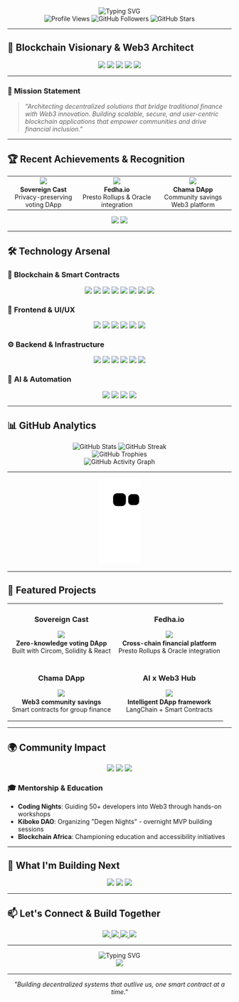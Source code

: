 <div align="center">
  <img src="https://readme-typing-svg.herokuapp.com?font=Fira+Code&weight=500&size=28&pause=1000&color=00D4FF&center=true&vCenter=true&width=600&height=100&lines=Hello%2C+I'm+Gethsun+Misesi;Web3+%26+Blockchain+Architect;Building+the+Future+of+DeFi" alt="Typing SVG" />
</div>

<div align="center">
  <img src="https://komarev.com/ghpvc/?username=gethsun1&style=flat-square&color=00D4FF" alt="Profile Views" />
  <img src="https://img.shields.io/github/followers/gethsun1?style=flat-square&color=00D4FF" alt="GitHub Followers" />
  <img src="https://img.shields.io/github/stars/gethsun1?style=flat-square&color=00D4FF" alt="GitHub Stars" />
</div>

---

## 🚀 **Blockchain Visionary & Web3 Architect**

<div align="center">
  <img src="https://img.shields.io/badge/Web3-Builder-00D4FF?style=for-the-badge&logo=ethereum&logoColor=white" />
  <img src="https://img.shields.io/badge/DeFi-Architect-FF6B6B?style=for-the-badge&logo=bitcoin&logoColor=white" />
  <img src="https://img.shields.io/badge/Smart-Contracts-4ECDC4?style=for-the-badge&logo=solidity&logoColor=white" />
  <img src="https://img.shields.io/badge/AI-Integration-45B7D1?style=for-the-badge&logo=openai&logoColor=white" />
  <img src="https://img.shields.io/badge/Hackathon-Winner-FFD93D?style=for-the-badge&logo=hackclub&logoColor=black" />
</div>

---

### 🎯 **Mission Statement**
> *"Architecting decentralized solutions that bridge traditional finance with Web3 innovation. Building scalable, secure, and user-centric blockchain applications that empower communities and drive financial inclusion."*

---

## 🏆 **Recent Achievements & Recognition**

<div align="center">
  <table>
    <tr>
      <td align="center">
        <img src="https://img.shields.io/badge/HackSecret_2024-1st_Place-FFD700?style=for-the-badge&logo=trophy" />
        <br><strong>Sovereign Cast</strong><br>Privacy-preserving voting DApp
      </td>
      <td align="center">
        <img src="https://img.shields.io/badge/Scaling_Web3-2nd_Place-C0C0C0?style=for-the-badge&logo=trophy" />
        <br><strong>Fedha.io</strong><br>Presto Rollups & Oracle integration
      </td>
      <td align="center">
        <img src="https://img.shields.io/badge/Open_Economy-2nd_Place-C0C0C0?style=for-the-badge&logo=trophy" />
        <br><strong>Chama DApp</strong><br>Community savings Web3 platform
      </td>
    </tr>
  </table>
</div>

<div align="center">
  <img src="https://img.shields.io/badge/Encode_Club_AI_Bootcamp-Graduate-00D4FF?style=for-the-badge&logo=graduation-cap" />
  <img src="https://img.shields.io/badge/Web3_AI_Hackathon-Participant-FF6B6B?style=for-the-badge&logo=robot" />
</div>

---

## 🛠️ **Technology Arsenal**

### 🔗 **Blockchain & Smart Contracts**
<div align="center">
  <img src="https://img.shields.io/badge/Solidity-363636?style=for-the-badge&logo=solidity&logoColor=white" />
  <img src="https://img.shields.io/badge/Rust-000000?style=for-the-badge&logo=rust&logoColor=white" />
  <img src="https://img.shields.io/badge/Move-4A90E2?style=for-the-badge&logo=move&logoColor=white" />
  <img src="https://img.shields.io/badge/Sway-00D4FF?style=for-the-badge&logo=sway&logoColor=white" />
  <img src="https://img.shields.io/badge/Solana-3A0CA3?style=for-the-badge&logo=solana&logoColor=white" />
  <img src="https://img.shields.io/badge/Ethereum-3C3C3D?style=for-the-badge&logo=ethereum&logoColor=white" />
  <img src="https://img.shields.io/badge/Polygon-8247E5?style=for-the-badge&logo=polygon&logoColor=white" />
  <img src="https://img.shields.io/badge/Arbitrum-28A0F0?style=for-the-badge&logo=arbitrum&logoColor=white" />
</div>

### 🎨 **Frontend & UI/UX**
<div align="center">
  <img src="https://img.shields.io/badge/React-20232A?style=for-the-badge&logo=react&logoColor=61DAFB" />
  <img src="https://img.shields.io/badge/Next.js-000000?style=for-the-badge&logo=next.js&logoColor=white" />
  <img src="https://img.shields.io/badge/Vue.js-4FC08D?style=for-the-badge&logo=vue.js&logoColor=white" />
  <img src="https://img.shields.io/badge/TypeScript-3178C6?style=for-the-badge&logo=typescript&logoColor=white" />
  <img src="https://img.shields.io/badge/Tailwind_CSS-38B2AC?style=for-the-badge&logo=tailwind-css&logoColor=white" />
  <img src="https://img.shields.io/badge/Chakra_UI-319795?style=for-the-badge&logo=chakra-ui&logoColor=white" />
</div>

### ⚙️ **Backend & Infrastructure**
<div align="center">
  <img src="https://img.shields.io/badge/Node.js-43853D?style=for-the-badge&logo=node.js&logoColor=white" />
  <img src="https://img.shields.io/badge/Python-3776AB?style=for-the-badge&logo=python&logoColor=white" />
  <img src="https://img.shields.io/badge/Django-092E20?style=for-the-badge&logo=django&logoColor=white" />
  <img src="https://img.shields.io/badge/FastAPI-009688?style=for-the-badge&logo=fastapi&logoColor=white" />
  <img src="https://img.shields.io/badge/PostgreSQL-316192?style=for-the-badge&logo=postgresql&logoColor=white" />
  <img src="https://img.shields.io/badge/MongoDB-4EA94B?style=for-the-badge&logo=mongodb&logoColor=white" />
</div>

### 🤖 **AI & Automation**
<div align="center">
  <img src="https://img.shields.io/badge/OpenAI-412991?style=for-the-badge&logo=openai&logoColor=white" />
  <img src="https://img.shields.io/badge/TensorFlow-FF6F00?style=for-the-badge&logo=tensorflow&logoColor=white" />
  <img src="https://img.shields.io/badge/PyTorch-EE4C2C?style=for-the-badge&logo=pytorch&logoColor=white" />
  <img src="https://img.shields.io/badge/LangChain-00FF00?style=for-the-badge&logo=langchain&logoColor=black" />
</div>

---

## 📊 **GitHub Analytics**

<div align="center">
  <img src="https://github-readme-stats.vercel.app/api?username=gethsun1&show_icons=true&theme=tokyonight&hide_border=true&bg_color=0D1117&title_color=00D4FF&text_color=FFFFFF&icon_color=00D4FF" alt="GitHub Stats" />
  <img src="https://github-readme-streak-stats.herokuapp.com/?user=gethsun1&theme=tokyonight&hide_border=true&background=0D1117&stroke=00D4FF&ring=00D4FF&fire=FF6B6B&currStreakNum=FFFFFF&sideNums=FFFFFF&currStreakLabel=00D4FF&sideLabels=00D4FF&dates=FFFFFF" alt="GitHub Streak" />
</div>

<div align="center">
  <img src="https://github-profile-trophy.vercel.app/?username=gethsun1&theme=tokyonight&no-frame=true&no-bg=true&margin-w=4&margin-h=4&rank=SECRET,SSS,SS,S,AAA&title=MultiLanguage,Stars,Commits,Repositories" alt="GitHub Trophies" />
</div>

<div align="center">
  <img src="https://github-readme-activity-graph.vercel.app/graph?username=gethsun1&theme=tokyo-night&hide_border=true&bg_color=0D1117&color=00D4FF&line=FF6B6B&point=FFFFFF&area=true&area_color=00D4FF&area_alpha=0.1" alt="GitHub Activity Graph" />
</div>

---



<div align="center">
  <img src="https://github.com/gethsun1/gethsun1/blob/output/github-contribution-grid-snake-dark.svg" alt="Contribution Snake" />
</div>

<!-- Alternative: External snake service (if above doesn't work) -->
<!-- 
<div align="center">
  <img src="https://raw.githubusercontent.com/gethsun1/gethsun1/output/github-contribution-grid-snake-dark.svg" alt="Contribution Snake" />
</div>
-->



---

## 🌟 **Featured Projects**

<div align="center">
  <table>
    <tr>
      <td width="50%">
        <h3 align="center"><b>Sovereign Cast</b></h3>
        <p align="center">
          <a href="#" target="_blank">
            <img src="https://img.shields.io/badge/Privacy-Preserving-00D4FF?style=for-the-badge&logo=shield-check" />
          </a>
          <br>
          <strong>Zero-knowledge voting DApp</strong><br>
          Built with Circom, Solidity & React
        </p>
      </td>
      <td width="50%">
        <h3 align="center"><b>Fedha.io</b></h3>
        <p align="center">
          <a href="#" target="_blank">
            <img src="https://img.shields.io/badge/DeFi-Platform-FF6B6B?style=for-the-badge&logo=ethereum" />
          </a>
          <br>
          <strong>Cross-chain financial platform</strong><br>
          Presto Rollups & Oracle integration
        </p>
      </td>
    </tr>
    <tr>
      <td width="50%">
        <h3 align="center"><b>Chama DApp</b></h3>
        <p align="center">
          <a href="#" target="_blank">
            <img src="https://img.shields.io/badge/Community-Savings-4ECDC4?style=for-the-badge&logo=users" />
          </a>
          <br>
          <strong>Web3 community savings</strong><br>
          Smart contracts for group finance
        </p>
      </td>
      <td width="50%">
        <h3 align="center"><b>AI x Web3 Hub</b></h3>
        <p align="center">
          <a href="#" target="_blank">
            <img src="https://img.shields.io/badge/AI-Integration-45B7D1?style=for-the-badge&logo=robot" />
          </a>
          <br>
          <strong>Intelligent DApp framework</strong><br>
          LangChain + Smart Contracts
        </p>
      </td>
    </tr>
  </table>
</div>

---

## 🌍 **Community Impact**

<div align="center">
  <img src="https://img.shields.io/badge/Coding_Nights-Mentor-00D4FF?style=for-the-badge&logo=code" />
  <img src="https://img.shields.io/badge/Kiboko_DAO-Organizer-FF6B6B?style=for-the-badge&logo=users" />
  <img src="https://img.shields.io/badge/Africa_Web3-Advocate-4ECDC4?style=for-the-badge&logo=globe" />
</div>

### 🎓 **Mentorship & Education**
- **Coding Nights**: Guiding 50+ developers into Web3 through hands-on workshops
- **Kiboko DAO**: Organizing "Degen Nights" - overnight MVP building sessions
- **Blockchain Africa**: Championing education and accessibility initiatives

---

## 🚀 **What I'm Building Next**

<div align="center">
  <img src="https://img.shields.io/badge/Cross_Chain-DEX-00D4FF?style=for-the-badge&logo=ethereum" />
  <img src="https://img.shields.io/badge/AI_Powered-DeFi-FF6B6B?style=for-the-badge&logo=robot" />
  <img src="https://img.shields.io/badge/Zero_Knowledge-Identity-4ECDC4?style=for-the-badge&logo=shield" />
</div>

---

## 📫 **Let's Connect & Build Together**

<div align="center">
  <a href="mailto:gethsun09@gmail.com">
    <img src="https://img.shields.io/badge/Email-D14836?style=for-the-badge&logo=gmail&logoColor=white" />
  </a>
  <a href="https://linkedin.com/in/gethsunmisesi">
    <img src="https://img.shields.io/badge/LinkedIn-0077B5?style=for-the-badge&logo=linkedin&logoColor=white" />
  </a>
  <a href="https://twitter.com/gethsun1__">
    <img src="https://img.shields.io/badge/Twitter-1DA1F2?style=for-the-badge&logo=twitter&logoColor=white" />
  </a>
  <a href="https://t.me/gethsun">
    <img src="https://img.shields.io/badge/Telegram-2CA5E0?style=for-the-badge&logo=telegram&logoColor=white" />
  </a>
</div>

---

<div align="center">
  <img src="https://readme-typing-svg.herokuapp.com?font=Fira+Code&weight=500&size=20&pause=2000&color=00D4FF&center=true&vCenter=true&width=600&height=50&lines=Ready+to+revolutionize+Web3%3F;Let's+build+the+future+together!;Code+is+the+canvas%2C+decentralization+is+the+art" alt="Typing SVG" />
</div>

<div align="center">
  <img src="https://img.shields.io/badge/Status-Available_for_Collaboration-00D4FF?style=for-the-badge&logo=github" />
</div>

---

<div align="center">
  <em>"Building decentralized systems that outlive us, one smart contract at a time."</em>
</div>
